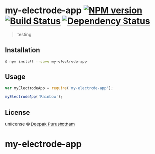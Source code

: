 # my-electrode-app [![NPM version][npm-image]][npm-url] [![Build Status][travis-image]][travis-url] [![Dependency Status][daviddm-image]][daviddm-url]
> testing

## Installation

```sh
$ npm install --save my-electrode-app
```

## Usage

```js
var myElectrodeApp = require('my-electrode-app');

myElectrodeApp('Rainbow');
```
## License

unlicense © [Deepak Purushotham]()


[npm-image]: https://badge.fury.io/js/my-electrode-app.svg
[npm-url]: https://npmjs.org/package/my-electrode-app
[travis-image]: https://travis-ci.org/debugpoint136/my-electrode-app.svg?branch=master
[travis-url]: https://travis-ci.org/debugpoint136/my-electrode-app
[daviddm-image]: https://david-dm.org/debugpoint136/my-electrode-app.svg?theme=shields.io
[daviddm-url]: https://david-dm.org/debugpoint136/my-electrode-app
# my-electrode-app
